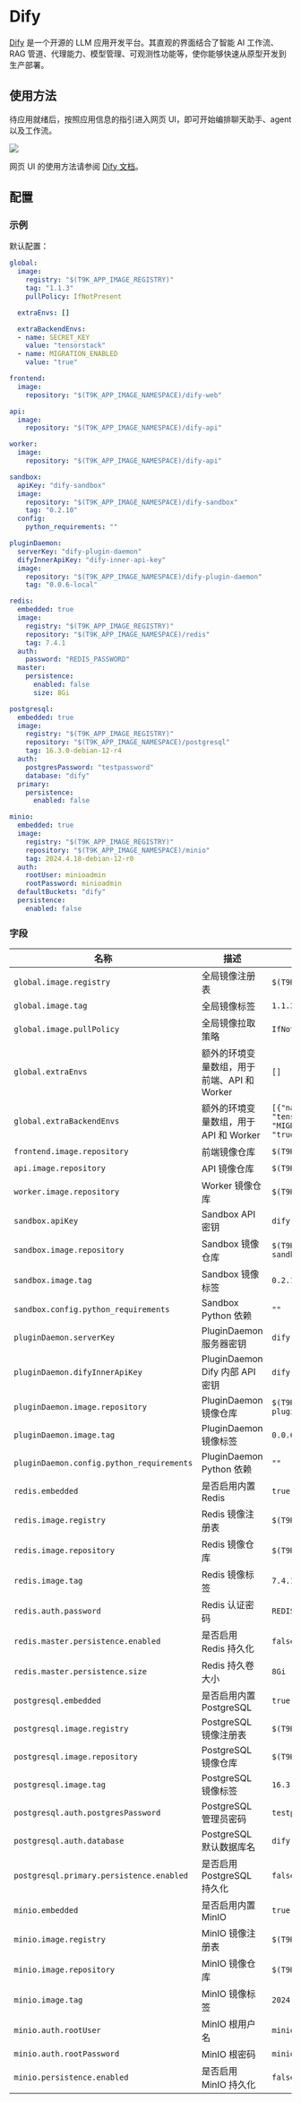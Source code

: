 # Dify

[Dify](https://github.com/langgenius/dify) 是一个开源的 LLM 应用开发平台。其直观的界面结合了智能 AI 工作流、RAG 管道、代理能力、模型管理、可观测性功能等，使你能够快速从原型开发到生产部署。

## 使用方法

待应用就绪后，按照应用信息的指引进入网页 UI，即可开始编排聊天助手、agent 以及工作流。

![](https://s2.loli.net/2024/11/27/bw3hgTLaIl1OsBC.png)

网页 UI 的使用方法请参阅 [Dify 文档](https://docs.dify.ai/zh-hans)。

## 配置

### 示例

默认配置：

```yaml
global:
  image:
    registry: "$(T9K_APP_IMAGE_REGISTRY)"
    tag: "1.1.3"
    pullPolicy: IfNotPresent

  extraEnvs: []

  extraBackendEnvs:
  - name: SECRET_KEY
    value: "tensorstack"
  - name: MIGRATION_ENABLED
    value: "true"

frontend:
  image:
    repository: "$(T9K_APP_IMAGE_NAMESPACE)/dify-web"

api:
  image:
    repository: "$(T9K_APP_IMAGE_NAMESPACE)/dify-api"

worker:
  image:
    repository: "$(T9K_APP_IMAGE_NAMESPACE)/dify-api"

sandbox:
  apiKey: "dify-sandbox"
  image:
    repository: "$(T9K_APP_IMAGE_NAMESPACE)/dify-sandbox"
    tag: "0.2.10"
  config:
    python_requirements: ""

pluginDaemon:
  serverKey: "dify-plugin-daemon"
  difyInnerApiKey: "dify-inner-api-key"
  image:
    repository: "$(T9K_APP_IMAGE_NAMESPACE)/dify-plugin-daemon"
    tag: "0.0.6-local"

redis:
  embedded: true
  image:
    registry: "$(T9K_APP_IMAGE_REGISTRY)"
    repository: "$(T9K_APP_IMAGE_NAMESPACE)/redis"
    tag: 7.4.1
  auth:
    password: "REDIS_PASSWORD"
  master:
    persistence:
      enabled: false
      size: 8Gi

postgresql:
  embedded: true
  image:
    registry: "$(T9K_APP_IMAGE_REGISTRY)"
    repository: "$(T9K_APP_IMAGE_NAMESPACE)/postgresql"
    tag: 16.3.0-debian-12-r4
  auth:
    postgresPassword: "testpassword"
    database: "dify"
  primary:
    persistence:
      enabled: false

minio:
  embedded: true
  image:
    registry: "$(T9K_APP_IMAGE_REGISTRY)"
    repository: "$(T9K_APP_IMAGE_NAMESPACE)/minio"
    tag: 2024.4.18-debian-12-r0
  auth:
    rootUser: minioadmin
    rootPassword: minioadmin
  defaultBuckets: "dify"
  persistence:
    enabled: false
```

### 字段

| 名称                                      | 描述                                        | 值                                                                                                 |
| ----------------------------------------- | ------------------------------------------- | -------------------------------------------------------------------------------------------------- |
| `global.image.registry`                   | 全局镜像注册表                              | `$(T9K_APP_IMAGE_REGISTRY)`                                                                        |
| `global.image.tag`                        | 全局镜像标签                                | `1.1.3`                                                                                            |
| `global.image.pullPolicy`                 | 全局镜像拉取策略                            | `IfNotPresent`                                                                                     |
| `global.extraEnvs`                        | 额外的环境变量数组，用于前端、API 和 Worker | `[]`                                                                                               |
| `global.extraBackendEnvs`                 | 额外的环境变量数组，用于 API 和 Worker      | `[{"name": "SECRET_KEY", "value": "tensorstack"}, {"name": "MIGRATION_ENABLED", "value": "true"}]` |
| `frontend.image.repository`               | 前端镜像仓库                                | `$(T9K_APP_IMAGE_NAMESPACE)/dify-web`                                                              |
| `api.image.repository`                    | API 镜像仓库                                | `$(T9K_APP_IMAGE_NAMESPACE)/dify-api`                                                              |
| `worker.image.repository`                 | Worker 镜像仓库                             | `$(T9K_APP_IMAGE_NAMESPACE)/dify-api`                                                              |
| `sandbox.apiKey`                          | Sandbox API 密钥                            | `dify-sandbox`                                                                                     |
| `sandbox.image.repository`                | Sandbox 镜像仓库                            | `$(T9K_APP_IMAGE_NAMESPACE)/dify-sandbox`                                                          |
| `sandbox.image.tag`                       | Sandbox 镜像标签                            | `0.2.10`                                                                                           |
| `sandbox.config.python_requirements`      | Sandbox Python 依赖                         | `""`                                                                                               |
| `pluginDaemon.serverKey`                  | PluginDaemon 服务器密钥                     | `dify-plugin-daemon`                                                                               |
| `pluginDaemon.difyInnerApiKey`            | PluginDaemon Dify 内部 API 密钥             | `dify-inner-api-key`                                                                               |
| `pluginDaemon.image.repository`           | PluginDaemon 镜像仓库                       | `$(T9K_APP_IMAGE_NAMESPACE)/dify-plugin-daemon`                                                    |
| `pluginDaemon.image.tag`                  | PluginDaemon 镜像标签                       | `0.0.6-local`                                                                                      |
| `pluginDaemon.config.python_requirements` | PluginDaemon Python 依赖                    | `""`                                                                                               |
| `redis.embedded`                          | 是否启用内置 Redis                          | `true`                                                                                             |
| `redis.image.registry`                    | Redis 镜像注册表                            | `$(T9K_APP_IMAGE_REGISTRY)`                                                                        |
| `redis.image.repository`                  | Redis 镜像仓库                              | `$(T9K_APP_IMAGE_NAMESPACE)/redis`                                                                 |
| `redis.image.tag`                         | Redis 镜像标签                              | `7.4.1`                                                                                            |
| `redis.auth.password`                     | Redis 认证密码                              | `REDIS_PASSWORD`                                                                                   |
| `redis.master.persistence.enabled`        | 是否启用 Redis 持久化                       | `false`                                                                                            |
| `redis.master.persistence.size`           | Redis 持久卷大小                            | `8Gi`                                                                                              |
| `postgresql.embedded`                     | 是否启用内置 PostgreSQL                     | `true`                                                                                             |
| `postgresql.image.registry`               | PostgreSQL 镜像注册表                       | `$(T9K_APP_IMAGE_REGISTRY)`                                                                        |
| `postgresql.image.repository`             | PostgreSQL 镜像仓库                         | `$(T9K_APP_IMAGE_NAMESPACE)/postgresql`                                                            |
| `postgresql.image.tag`                    | PostgreSQL 镜像标签                         | `16.3.0-debian-12-r4`                                                                              |
| `postgresql.auth.postgresPassword`        | PostgreSQL 管理员密码                       | `testpassword`                                                                                     |
| `postgresql.auth.database`                | PostgreSQL 默认数据库名                     | `dify`                                                                                             |
| `postgresql.primary.persistence.enabled`  | 是否启用 PostgreSQL 持久化                  | `false`                                                                                            |
| `minio.embedded`                          | 是否启用内置 MinIO                          | `true`                                                                                             |
| `minio.image.registry`                    | MinIO 镜像注册表                            | `$(T9K_APP_IMAGE_REGISTRY)`                                                                        |
| `minio.image.repository`                  | MinIO 镜像仓库                              | `$(T9K_APP_IMAGE_NAMESPACE)/minio`                                                                 |
| `minio.image.tag`                         | MinIO 镜像标签                              | `2024.4.18-debian-12-r0`                                                                           |
| `minio.auth.rootUser`                     | MinIO 根用户名                              | `minioadmin`                                                                                       |
| `minio.auth.rootPassword`                 | MinIO 根密码                                | `minioadmin`                                                                                       |
| `minio.persistence.enabled`               | 是否启用 MinIO 持久化                       | `false`                                                                                            |

